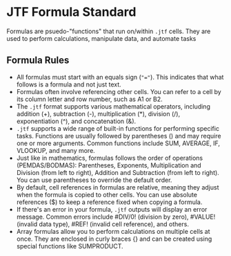 # JTF Formula Standard

Formulas are psuedo-"functions" that run on/within `.jtf` cells. They are used to perform calculations, manipulate data, and automate tasks

## Formula Rules

-   All formulas must start with an equals sign (`"="`). This indicates that what follows is a formula and not just text.
-   Formulas often involve referencing other cells. You can refer to a cell by its column letter and row number, such as A1 or B2.
-   The `.jtf` format supports various mathematical operators, including addition (+), subtraction (-), multiplication (\*), division (/), exponentiation (^), and concatenation (&).
-   `.jtf` supports a wide range of built-in functions for performing specific tasks. Functions are usually followed by parentheses () and may require one or more arguments. Common functions include SUM, AVERAGE, IF, VLOOKUP, and many more.
-   Just like in mathematics, formulas follows the order of operations (PEMDAS/BODMAS): Parentheses, Exponents, Multiplication and Division (from left to right), Addition and Subtraction (from left to right). You can use parentheses to override the default order.
-   By default, cell references in formulas are relative, meaning they adjust when the formula is copied to other cells. You can use absolute references ($) to keep a reference fixed when copying a formula.
-   If there's an error in your formula, `.jtf` outputs will display an error message. Common errors include #DIV/0! (division by zero), #VALUE! (invalid data type), #REF! (invalid cell reference), and others.
-   Array formulas allow you to perform calculations on multiple cells at once. They are enclosed in curly braces {} and can be created using special functions like SUMPRODUCT.
